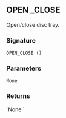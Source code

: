 ## OPEN \_CLOSE

Open/close disc tray.


### Signature

`OPEN_CLOSE ()`


### Parameters

`None`


### Returns

\`None
\`